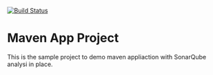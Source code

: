 [![Build Status](http://ec2-18-188-32-47.us-east-2.compute.amazonaws.com:8080/buildStatus/icon?job=GithubOrg%2Fmaven_app%2Fmaster)](http://ec2-18-188-32-47.us-east-2.compute.amazonaws.com:8080/job/GithubOrg/job/maven_app/job/master/)

# Maven App Project

This is the sample project to demo maven appliaction with SonarQube analysi in place.
